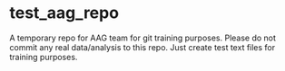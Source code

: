 # test_aag_repo
A temporary repo for AAG team for git training purposes. 
Please do not commit any real data/analysis to this repo. Just create test text files for training purposes.
